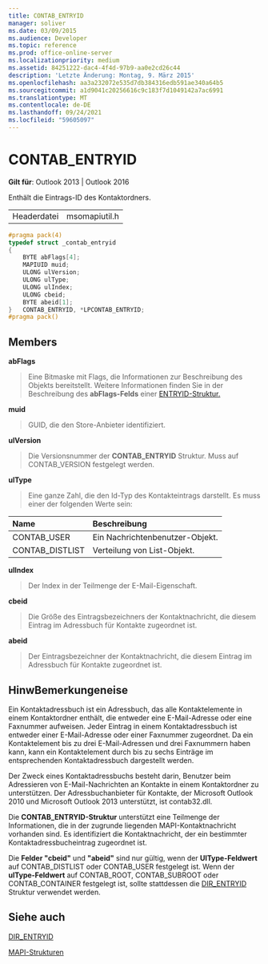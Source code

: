 ```yaml
---
title: CONTAB_ENTRYID
manager: soliver
ms.date: 03/09/2015
ms.audience: Developer
ms.topic: reference
ms.prod: office-online-server
ms.localizationpriority: medium
ms.assetid: 84251222-dac4-4f4d-97b9-aa0e2cd26c44
description: 'Letzte Änderung: Montag, 9. März 2015'
ms.openlocfilehash: aa3a232072e535d7db384316edb591ae340a64b5
ms.sourcegitcommit: a1d9041c20256616c9c183f7d1049142a7ac6991
ms.translationtype: MT
ms.contentlocale: de-DE
ms.lasthandoff: 09/24/2021
ms.locfileid: "59605097"
---
```

# <a name="contab_entryid"></a>CONTAB_ENTRYID

  
  
**Gilt für**: Outlook 2013 | Outlook 2016 
  
Enthält die Eintrags-ID des Kontaktordners.
  
|||
|:-----|:-----|
|Headerdatei  <br/> |msomapiutil.h  <br/> |
   
```cpp
#pragma pack(4) 
typedef struct _contab_entryid
{
    BYTE abFlags[4];
    MAPIUID muid;
    ULONG ulVersion;
    ULONG ulType;
    ULONG ulIndex;
    ULONG cbeid;
    BYTE abeid[1];
}   CONTAB_ENTRYID, *LPCONTAB_ENTRYID;
#pragma pack() 
```

## <a name="members"></a>Members

 **abFlags**
  
> Eine Bitmaske mit Flags, die Informationen zur Beschreibung des Objekts bereitstellt. Weitere Informationen finden Sie in der Beschreibung des **abFlags-Felds** einer [ENTRYID-Struktur.](entryid.md) 
    
 **muid**
  
> GUID, die den Store-Anbieter identifiziert.
    
 **ulVersion**
  
> Die Versionsnummer der **CONTAB_ENTRYID** Struktur. Muss auf CONTAB_VERSION festgelegt werden. 
    
 **ulType**
  
> Eine ganze Zahl, die den Id-Typ des Kontakteintrags darstellt. Es muss einer der folgenden Werte sein:
    
|**Name**|**Beschreibung**|
|:-----|:-----|
|CONTAB_USER  <br/> |Ein Nachrichtenbenutzer-Objekt.  <br/> |
|CONTAB_DISTLIST  <br/> |Verteilung von List-Objekt.  <br/> |
   
 **ulIndex**
  
> Der Index in der Teilmenge der E-Mail-Eigenschaft.
    
 **cbeid**
  
> Die Größe des Eintragsbezeichners der Kontaktnachricht, die diesem Eintrag im Adressbuch für Kontakte zugeordnet ist.
    
 **abeid**
  
> Der Eintragsbezeichner der Kontaktnachricht, die diesem Eintrag im Adressbuch für Kontakte zugeordnet ist.
    
## <a name="remarks"></a>HinwBemerkungeneise

Ein Kontaktadressbuch ist ein Adressbuch, das alle Kontaktelemente in einem Kontaktordner enthält, die entweder eine E-Mail-Adresse oder eine Faxnummer aufweisen. Jeder Eintrag in einem Kontaktadressbuch ist entweder einer E-Mail-Adresse oder einer Faxnummer zugeordnet. Da ein Kontaktelement bis zu drei E-Mail-Adressen und drei Faxnummern haben kann, kann ein Kontaktelement durch bis zu sechs Einträge im entsprechenden Kontaktadressbuch dargestellt werden.
  
Der Zweck eines Kontaktadressbuchs besteht darin, Benutzer beim Adressieren von E-Mail-Nachrichten an Kontakte in einem Kontaktordner zu unterstützen. Der Adressbuchanbieter für Kontakte, der Microsoft Outlook 2010 und Microsoft Outlook 2013 unterstützt, ist contab32.dll.
  
Die **CONTAB_ENTRYID-Struktur** unterstützt eine Teilmenge der Informationen, die in der zugrunde liegenden MAPI-Kontaktnachricht vorhanden sind. Es identifiziert die Kontaktnachricht, der ein bestimmter Kontaktadressbucheintrag zugeordnet ist. 
  
Die **Felder "cbeid"** und **"abeid"** sind nur gültig, wenn der **UlType-Feldwert** auf CONTAB_DISTLIST oder CONTAB_USER festgelegt ist. Wenn der **ulType-Feldwert** auf CONTAB_ROOT, CONTAB_SUBROOT oder CONTAB_CONTAINER festgelegt ist, sollte stattdessen die [DIR_ENTRYID](dir_entryid.md) Struktur verwendet werden. 
  
## <a name="see-also"></a>Siehe auch



[DIR_ENTRYID](dir_entryid.md)


[MAPI-Strukturen](mapi-structures.md)

